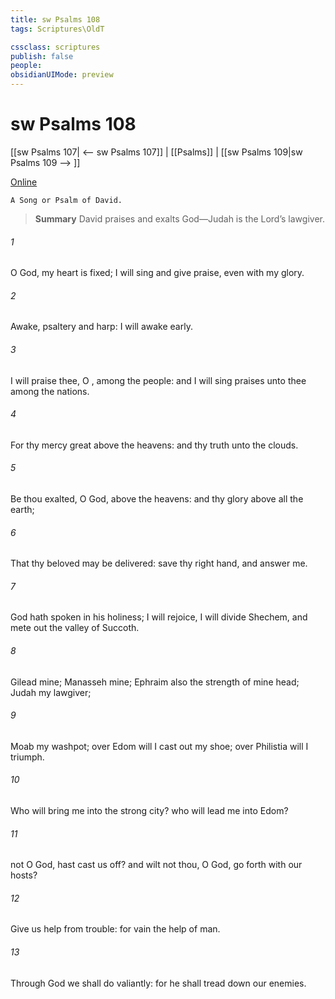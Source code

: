 ```yaml
---
title: sw Psalms 108
tags: Scriptures\OldT

cssclass: scriptures
publish: false
people:
obsidianUIMode: preview
---
```


# sw Psalms 108
[[sw Psalms 107| <-- sw Psalms 107]] | [[Psalms]] | [[sw Psalms 109|sw Psalms 109 --> ]]

[Online](https://churchofjesuschrist.org/study/scriptures/ot/ps/108?lang=eng)

```
A Song or Psalm of David.
```

> __Summary__
David praises and exalts God—Judah is the Lord’s lawgiver.

###### 1 
O God, my heart is fixed; I will sing and give praise, even with my glory.

###### 2 
Awake, psaltery and harp: I  will awake early.

###### 3 
I will praise thee, O , among the people: and I will sing praises unto thee among the nations.

###### 4 
For thy mercy  great above the heavens: and thy truth  unto the clouds.

###### 5 
Be thou exalted, O God, above the heavens: and thy glory above all the earth;

###### 6 
That thy beloved may be delivered: save  thy right hand, and answer me.

###### 7 
God hath spoken in his holiness; I will rejoice, I will divide Shechem, and mete out the valley of Succoth.

###### 8 
Gilead  mine; Manasseh  mine; Ephraim also  the strength of mine head; Judah  my lawgiver;

###### 9 
Moab  my washpot; over Edom will I cast out my shoe; over Philistia will I triumph.

###### 10 
Who will bring me into the strong city? who will lead me into Edom?

###### 11 
 not  O God,  hast cast us off? and wilt not thou, O God, go forth with our hosts?

###### 12 
Give us help from trouble: for vain  the help of man.

###### 13 
Through God we shall do valiantly: for he  shall tread down our enemies.

